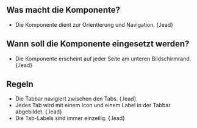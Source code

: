 ## Was macht die Komponente?
*   Die Komponente dient zur Orientierung und Navigation. {.lead}

## Wann soll die Komponente eingesetzt werden?
*   Die Komponente erscheint auf jeder Seite am unteren Bildschirmrand. {.lead}

## Regeln
*   Die Tabbar navigiert zwischen den Tabs. {.lead}
*   Jedes Tab wird mit einem Icon und einem Label in der Tabbar abgebildet. {.lead}
*   Die Tab-Labels sind immer einzeilig. {.lead}
